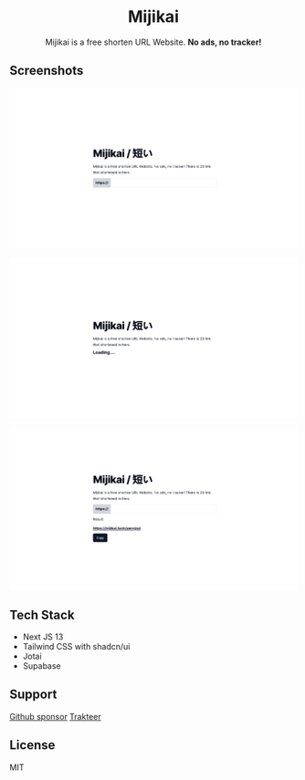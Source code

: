 <div align="center">
  <h1>Mijikai</h1>
  <p>Mijikai is a free shorten URL Website. <b>No ads, no tracker!</b></p>
</div>

## Screenshots

![ss 1](public/docs/ss-1.png)

![ss 2](public/docs/ss-2.png)

![ss 3](public/docs/ss-3.png)

## Tech Stack

- Next JS 13
- Tailwind CSS with shadcn/ui
- Jotai
- Supabase

## Support

[Github sponsor](https://github.com/sponsors/haikelz)
[Trakteer](https://trakteer.id/haikelz/tip)

## License

MIT
